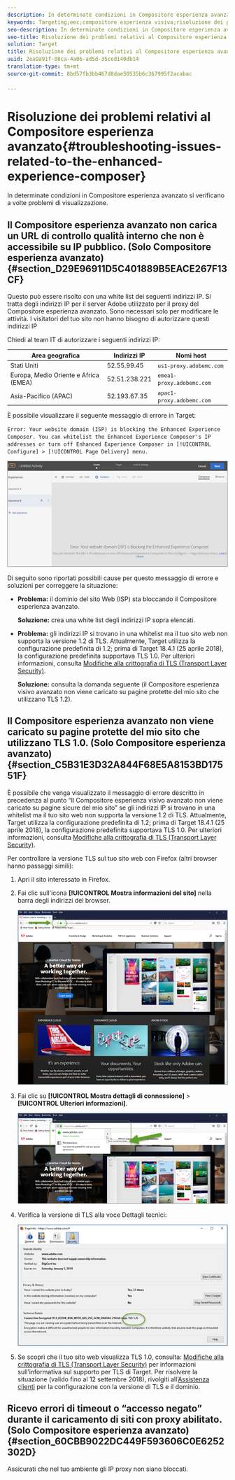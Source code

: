 ```yaml
---
description: In determinate condizioni in Compositore esperienza avanzato si verificano a volte problemi di visualizzazione.
keywords: Targeting;eec;compositore esperienza visiva;risoluzione dei problemi compositore esperienza avanzato;risoluzione dei problemi
seo-description: In determinate condizioni in Compositore esperienza avanzato si verificano a volte problemi di visualizzazione.
seo-title: Risoluzione dei problemi relativi al Compositore esperienza avanzato
solution: Target
title: Risoluzione dei problemi relativi al Compositore esperienza avanzato
uuid: 2ea9a91f-08ca-4a06-ad5d-35ced140db14
translation-type: tm+mt
source-git-commit: 8bd57fb3bb467d8dae50535b6c367995f2acabac

---
```



# Risoluzione dei problemi relativi al Compositore esperienza avanzato{#troubleshooting-issues-related-to-the-enhanced-experience-composer}

In determinate condizioni in Compositore esperienza avanzato si verificano a volte problemi di visualizzazione.

## Il Compositore esperienza avanzato non carica un URL di controllo qualità interno che non è accessibile su IP pubblico. (Solo Compositore esperienza avanzato) {#section_D29E96911D5C401889B5EACE267F13CF}

Questo può essere risolto con una white list dei seguenti indirizzi IP. Si tratta degli indirizzi IP per il server Adobe utilizzato per il proxy del Compositore esperienza avanzato. Sono necessari solo per modificare le attività. I visitatori del tuo sito non hanno bisogno di autorizzare questi indirizzi IP

Chiedi al team IT di autorizzare i seguenti indirizzi IP:

| Area geografica | Indirizzi IP | Nomi host |
|--- |--- |--- |
| Stati Uniti | 52.55.99.45 | `us1-proxy.adobemc.com` |
| Europa, Medio Oriente e Africa (EMEA) | 52.51.238.221 | `emea1-proxy.adobemc.com` |
| Asia-Pacifico (APAC) | 52.193.67.35 | `apac1-proxy.adobemc.com` |

È possibile visualizzare il seguente messaggio di errore in Target:

`Error: Your website domain (ISP) is blocking the Enhanced Experience Composer. You can whitelist the Enhanced Experience Composer's IP addresses or turn off Enhanced Experience Composer in [!UICONTROL Configure] > [!UICONTROL Page Delivery] menu.`

![](assets/EEC_error.png)

Di seguito sono riportati possibili cause per questo messaggio di errore e soluzioni per correggere la situazione:

* **Problema:** il dominio del sito Web (ISP) sta bloccando il Compositore esperienza avanzato.

   **Soluzione:** crea una white list degli indirizzi IP sopra elencati.

* **Problema:** gli indirizzi IP si trovano in una whitelist ma il tuo sito web non supporta la versione 1.2 di TLS. Attualmente, Target utilizza la configurazione predefinita di 1.2; prima di Target 18.4.1 (25 aprile 2018), la configurazione predefinita supportava TLS 1.0. Per ulteriori informazioni, consulta [Modifiche alla crittografia di TLS (Transport Layer Security)](../../../c-implementing-target/c-considerations-before-you-implement-target/tls-transport-layer-security-encryption.md#concept_CC1001E9D3AE4BABAF90B8311B0A6451).

   **Soluzione:** consulta la domanda seguente (il Compositore esperienza visivo avanzato non viene caricato su pagine protette del mio sito che utilizzano TLS 1.2).

## Il Compositore esperienza avanzato non viene caricato su pagine protette del mio sito che utilizzano TLS 1.0. (Solo Compositore esperienza avanzato) {#section_C5B31E3D32A844F68E5A8153BD17551F}

È possibile che venga visualizzato il messaggio di errore descritto in precedenza al punto “Il Compositore esperienza visivo avanzato non viene caricato su pagine sicure del mio sito” se gli indirizzi IP si trovano in una whitelist ma il tuo sito web non supporta la versione 1.2 di TLS. Attualmente, Target utilizza la configurazione predefinita di 1.2; prima di Target 18.4.1 (25 aprile 2018), la configurazione predefinita supportava TLS 1.0. Per ulteriori informazioni, consulta [Modifiche alla crittografia di TLS (Transport Layer Security)](../../../c-implementing-target/c-considerations-before-you-implement-target/tls-transport-layer-security-encryption.md#concept_CC1001E9D3AE4BABAF90B8311B0A6451).

Per controllare la versione TLS sul tuo sito web con Firefox (altri browser hanno passaggi simili):

1. Apri il sito interessato in Firefox.
1. Fai clic sull&#39;icona **[!UICONTROL Mostra informazioni del sito]** nella barra degli indirizzi del browser.

   ![](assets/firefox_more_info.png)

1. Fai clic su **[!UICONTROL Mostra dettagli di connessione]** &gt; **[!UICONTROL Ulteriori informazioni]**.

   ![](assets/firefox_more_info_2.png)

1. Verifica la versione di TLS alla voce Dettagli tecnici:

   ![](assets/firefox_more_info_3.png)

1. Se scopri che il tuo sito web visualizza TLS 1.0, consulta: [Modifiche alla crittografia di TLS (Transport Layer Security)](../../../c-implementing-target/c-considerations-before-you-implement-target/tls-transport-layer-security-encryption.md#concept_CC1001E9D3AE4BABAF90B8311B0A6451) per informazioni sull’informativa sul supporto per TLS di Target. Per risolvere la situazione (valido fino al 12 settembre 2018), rivolgiti all’[Assistenza clienti](../../../cmp-resources-and-contact-information.md#reference_ACA3391A00EF467B87930A450050077C) per la configurazione con la versione di TLS e il dominio.

## Ricevo errori di timeout o “accesso negato” durante il caricamento di siti con proxy abilitato. (Solo Compositore esperienza avanzato) {#section_60CBB9022DC449F593606C0E6252302D}

Assicurati che nel tuo ambiente gli IP proxy non siano bloccati.
